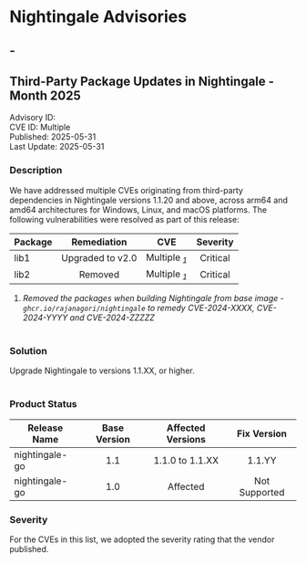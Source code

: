 # Nightingale Advisories

## <Month> - <Year>


## Third-Party Package Updates in Nightingale - Month 2025

Advisory ID: <br>
CVE ID:  Multiple <br>
Published: 2025-05-31 <br>
Last Update: 2025-05-31 <br>

### Description
We have addressed multiple CVEs originating from third-party dependencies in Nightingale versions 1.1.20 and above, across arm64 and amd64 architectures for Windows, Linux, and macOS platforms. The following vulnerabilities were resolved as part of this release:
		
| Package     | Remediation |     CVE      | Severity     |
| :---------- | :---------: | :----------: | :----------: |
| lib1 | Upgraded to v2.0 | Multiple<sub> *1*</sub>   | Critical  |
| lib2  | Removed  | Multiple<sub> *1*</sub>    | Critical   |

1. <em>Removed the packages when building Nightingale from base image - `ghcr.io/rajanagori/nightingale` to remedy CVE-2024-XXXX, CVE-2024-YYYY and CVE-2024-ZZZZZ </em>
<br><br>

### Solution
Upgrade Nightingale to versions 1.1.XX, or higher.
<br><br>

### Product Status
| Release Name | Base Version | Affected Versions | Fix Version |
| ----------   | :---------:  | :----------:     | :----------:|
| nightingale-go | 1.1 | 1.1.0 to 1.1.XX   | 1.1.YY  |
| nightingale-go | 1.0 | Affected   | Not Supported  |

### Severity
For the CVEs in this list, we adopted the severity rating that the vendor published.
